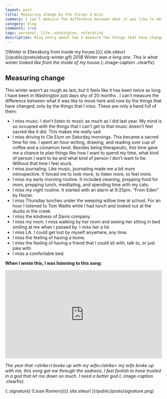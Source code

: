 ```yaml
--- 
layout: post
title: Measuring change by the things I miss
summary: I can’t measure the difference between what it was like to move here and now by the things that have changed, only by the things that I miss. These are only a hand full of them.
category: blog
comments: true
tags: personal, life, washington, relocating
description: Blog entry about how I measure the things that have changed in the last year
---
```


![Winter in Ellensburg from inside my house.]({{ site.siteurl }}/public/posts/eburg-winter.gif)
*2018 Winter was a long one. This is what winter looked like from the inside of my house.*{:.image-caption .clearfix}

## Measuring change
This winter wasn’t as rough as last, but it feels like it has been twice as long. I have been in Washington just days shy of 20 months . I can’t measure the difference between what it was like to move here and now by the things that have changed, only by the things that I miss. These are only a hand full of them:
* I miss music. I don’t listen to music as much as I did last year. My mind is so occupied with the things that I can’t get to that music doesn’t feel sacred like it did. This makes me really sad. 
* I miss driving to Cle Elum on Saturday mornings. This became a sacred time for me. I spent an hour writing, drawing, and reading over cup of coffee and a cinnamon twist. Besides being therapeutic, this time gave me a chance to plan things like how I want to spend my time, what kind of person I want to be and what kind of person I don’t want to be. Without that time I feel stuck.
* I miss journaling. Like music, journaling made me a bit more introspective. It forced me to look more, to listen more, to feel more.
* I miss my early morning routine. It included cleaning, prepping food for mom, prepping lunch, meditating, and spending time with my cats. 
* I miss my night routine. It started with an alarm at 9:25pm. “From Eden” by Hozier. 
* I miss Thursday lunches under the weeping willow tree at school. For an hour I listened to Tom Waitts while I had lunch and looked out at the ducks in the creek. 
* I miss the kindness of Davis company.
* I miss my mom. I miss walking by her room and seeing her sitting in bed smiling at me when I passed by. I miss her a lot.
* I miss LA. I could get lost by myself anywhere, any time. 
* I miss the feeling of having a home.
* I miss the feeling of having a friend that I could sit with, talk to, or just joke with
* I miss a comfortable bed.


**When I wrote this, I was listening to this song:**
 <style>.embed-container { position: relative; padding-bottom: 56.25%; height: 0; overflow: hidden; max-width: 100%; } .embed-container iframe, .embed-container object, .embed-container embed { position: absolute; top: 0; left: 0; width: 100%; height: 100%; }</style>
<div class='embed-container'><iframe src='https://www.youtube.com/embed/rROtyA6MtWU?rel=0&amp;t=27s&amp;showinfo=0' frameborder='0' allowfullscreen></iframe></div>

*The year that \<strike\>I broke up with my wife\</strike\> my wife broke up with me, this song got me through the sadness. I feel foolish to have trusted in a god that let me down so much. I need a better god.*{:.image-caption .clearfix}

{:.signature}
![Jose Romero]({{ site.siteurl }}/public/posts/signature.png)

